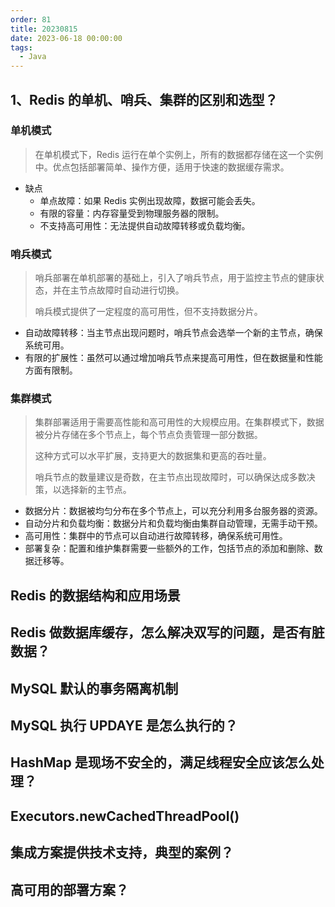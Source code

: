 ```yaml
---
order: 81
title: 20230815
date: 2023-06-18 00:00:00
tags: 
  - Java
---
```


## 1、Redis 的单机、哨兵、集群的区别和选型？

### 单机模式

> 在单机模式下，Redis 运行在单个实例上，所有的数据都存储在这一个实例中。优点包括部署简单、操作方便，适用于快速的数据缓存需求。

- 缺点
  - 单点故障：如果 Redis 实例出现故障，数据可能会丢失。
  - 有限的容量：内存容量受到物理服务器的限制。
  - 不支持高可用性：无法提供自动故障转移或负载均衡。

### 哨兵模式

> 哨兵部署在单机部署的基础上，引入了哨兵节点，用于监控主节点的健康状态，并在主节点故障时自动进行切换。
>
> 哨兵模式提供了一定程度的高可用性，但不支持数据分片。

- 自动故障转移：当主节点出现问题时，哨兵节点会选举一个新的主节点，确保系统可用。
- 有限的扩展性：虽然可以通过增加哨兵节点来提高可用性，但在数据量和性能方面有限制。

### 集群模式

> 集群部署适用于需要高性能和高可用性的大规模应用。在集群模式下，数据被分片存储在多个节点上，每个节点负责管理一部分数据。
>
> 这种方式可以水平扩展，支持更大的数据集和更高的吞吐量。
>
> 哨兵节点的数量建议是奇数，在主节点出现故障时，可以确保达成多数决策，以选择新的主节点。

- 数据分片：数据被均匀分布在多个节点上，可以充分利用多台服务器的资源。
- 自动分片和负载均衡：数据分片和负载均衡由集群自动管理，无需手动干预。
- 高可用性：集群中的节点可以自动进行故障转移，确保系统可用性。
- 部署复杂：配置和维护集群需要一些额外的工作，包括节点的添加和删除、数据迁移等。

## Redis 的数据结构和应用场景

## Redis 做数据库缓存，怎么解决双写的问题，是否有脏数据？

## MySQL 默认的事务隔离机制

## MySQL 执行 UPDAYE 是怎么执行的？

## HashMap 是现场不安全的，满足线程安全应该怎么处理？

## Executors.newCachedThreadPool()

## 集成方案提供技术支持，典型的案例？

## 高可用的部署方案？
